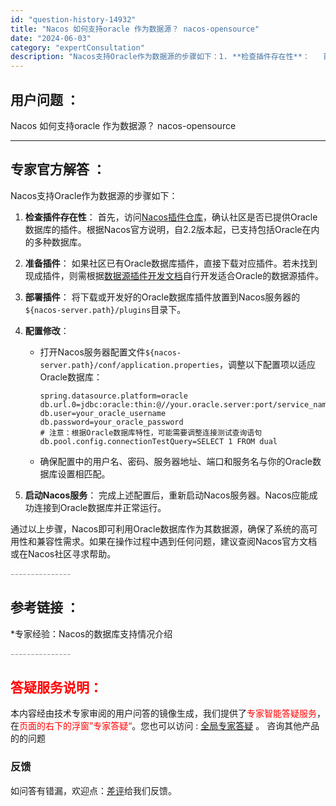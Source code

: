 ```yaml
---
id: "question-history-14932"
title: "Nacos 如何支持oracle 作为数据源？ nacos-opensource"
date: "2024-06-03"
category: "expertConsultation"
description: "Nacos支持Oracle作为数据源的步骤如下：1. **检查插件存在性**：   首先，访问[Nacos插件仓库](https://github.com/nacos-group/nacos-plugin)，确认社区是否已提供Oracle数据库的插件。根据Nacos官方说明，自2.2版本起，已支持包"
---
```


## 用户问题 ： 
 Nacos 如何支持oracle 作为数据源？ nacos-opensource 

---------------
## 专家官方解答 ：

Nacos支持Oracle作为数据源的步骤如下：

1. **检查插件存在性**：
   首先，访问[Nacos插件仓库](https://github.com/nacos-group/nacos-plugin)，确认社区是否已提供Oracle数据库的插件。根据Nacos官方说明，自2.2版本起，已支持包括Oracle在内的多种数据库。

2. **准备插件**：
   如果社区已有Oracle数据库插件，直接下载对应插件。若未找到现成插件，则需根据[数据源插件开发文档](https://nacos.io/docs/latest/plugin/datasource-plugin/)自行开发适合Oracle的数据源插件。

3. **部署插件**：
   将下载或开发好的Oracle数据库插件放置到Nacos服务器的`${nacos-server.path}/plugins`目录下。

4. **配置修改**：
   - 打开Nacos服务器配置文件`${nacos-server.path}/conf/application.properties`，调整以下配置项以适应Oracle数据库：
     ```
     spring.datasource.platform=oracle
     db.url.0=jdbc:oracle:thin:@//your.oracle.server:port/service_name
     db.user=your_oracle_username
     db.password=your_oracle_password
     # 注意：根据Oracle数据库特性，可能需要调整连接测试查询语句
     db.pool.config.connectionTestQuery=SELECT 1 FROM dual
     ```
   - 确保配置中的用户名、密码、服务器地址、端口和服务名与你的Oracle数据库设置相匹配。

5. **启动Nacos服务**：
   完成上述配置后，重新启动Nacos服务器。Nacos应能成功连接到Oracle数据库并正常运行。

通过以上步骤，Nacos即可利用Oracle数据库作为其数据源，确保了系统的高可用性和兼容性需求。如果在操作过程中遇到任何问题，建议查阅Nacos官方文档或在Nacos社区寻求帮助。


<font color="#949494">---------------</font> 


## 参考链接 ：

*专家经验：Nacos的数据库支持情况介绍 


 <font color="#949494">---------------</font> 
 


## <font color="#FF0000">答疑服务说明：</font> 

本内容经由技术专家审阅的用户问答的镜像生成，我们提供了<font color="#FF0000">专家智能答疑服务</font>，在<font color="#FF0000">页面的右下的浮窗”专家答疑“</font>。您也可以访问 : [全局专家答疑](https://opensource.alibaba.com/chatBot) 。 咨询其他产品的的问题

### 反馈
如问答有错漏，欢迎点：[差评](https://ai.nacos.io/user/feedbackByEnhancerGradePOJOID?enhancerGradePOJOId=14939)给我们反馈。
